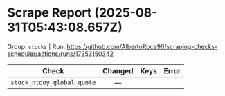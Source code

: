 # Scrape Report (2025-08-31T05:43:08.657Z)

Group: `stocks`  |  Run: https://github.com/AlbertoRoca96/scraping-checks-scheduler/actions/runs/17353150342

| Check | Changed | Keys | Error |
|---|:---:|:--|:--|
| `stock_ntdoy_global_quote` | — |  |  |
